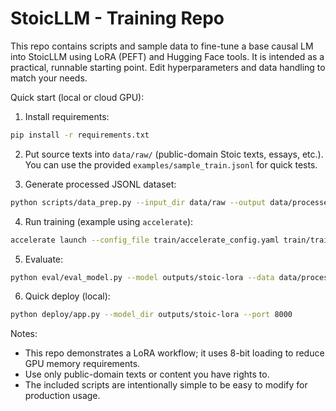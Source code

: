 # StoicLLM - Training Repo

This repo contains scripts and sample data to fine-tune a base causal LM into StoicLLM using LoRA (PEFT) and Hugging Face tools.
It is intended as a practical, runnable starting point. Edit hyperparameters and data handling to match your needs.

Quick start (local or cloud GPU):

1. Install requirements:

```bash
pip install -r requirements.txt
```

2. Put source texts into `data/raw/` (public-domain Stoic texts, essays, etc.). You can use the provided `examples/sample_train.jsonl` for quick tests.

3. Generate processed JSONL dataset:

```bash
python scripts/data_prep.py --input_dir data/raw --output data/processed/train.jsonl
```

4. Run training (example using `accelerate`):

```bash
accelerate launch --config_file train/accelerate_config.yaml train/train_lora.py --data_path data/processed/train.jsonl --output_dir outputs/stoic-lora
```

5. Evaluate:

```bash
python eval/eval_model.py --model outputs/stoic-lora --data data/processed/valid.jsonl
```

6. Quick deploy (local):

```bash
python deploy/app.py --model_dir outputs/stoic-lora --port 8000
```

Notes:
- This repo demonstrates a LoRA workflow; it uses 8-bit loading to reduce GPU memory requirements.
- Use only public-domain texts or content you have rights to.
- The included scripts are intentionally simple to be easy to modify for production usage.
